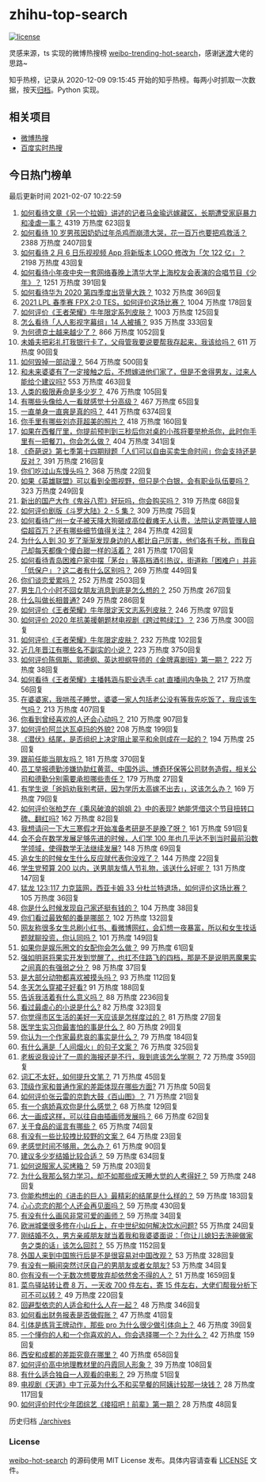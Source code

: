 # zhihu-top-search

[![license](https://img.shields.io/github/license/Arrackisarookie/zhihu-top-search)](https://github.com/Arrackisarookie/zhihu-top-search/blob/master/LICENSE)

灵感来源，ts 实现的微博热搜榜 [weibo-trending-hot-search](https://github.com/justjavac/weibo-trending-hot-search)，感谢[迷渡](https://github.com/justjavac)大佬的思路~

知乎热榜，记录从 2020-12-09 09:15:45 开始的知乎热榜。每两小时抓取一次数据，按天[归档](./archives)。Python 实现。

## 相关项目
+ [微博热搜](https://github.com/Arrackisarookie/weibo-hot-search)
+ [百度实时热搜](https://github.com/Arrackisarookie/baidu-hot-search)

## 今日热门榜单

<!-- Rank Begin -->

最后更新时间 2021-02-07 10:22:59

1. [如何看待文章《另一个拉姆》讲述的记者马金瑜远嫁藏区，长期遭受家庭暴力和凌虐一事？](https://www.zhihu.com/question/443154151) 4319 万热度 623回复
1. [如何看待 10 岁男孩因奶奶过年杀鸡而崩溃大哭，花一百万也要把鸡救活？](https://www.zhihu.com/question/442811742) 2388 万热度 2407回复
1. [如何看待 2 月 6 日乐视视频 App 将新版本 LOGO 修改为「欠 122 亿」？](https://www.zhihu.com/question/443183209) 2198 万热度 43回复
1. [如何看待小年夜中央一套网络春晚上清华大学上海校友会表演的合唱节目《少年》？](https://www.zhihu.com/question/442905594) 1251 万热度 391回复
1. [如何看待华为 2020 第四季度出货量大跌？](https://www.zhihu.com/question/442259690) 1032 万热度 369回复
1. [2021 LPL 春季赛 FPX 2:0 TES，如何评价这场比赛？](https://www.zhihu.com/question/443184853) 1004 万热度 178回复
1. [如何评价《王者荣耀》牛年限定系列皮肤？](https://www.zhihu.com/question/443191027) 1003 万热度 125回复
1. [怎么看待「人人影视字幕组」14 人被捕？](https://www.zhihu.com/question/442667356) 935 万热度 333回复
1. [为何德克士越来越少了？](https://www.zhihu.com/question/321467749) 866 万热度 1052回复
1. [未婚夫把彩礼打我银行卡了，父母管我要说要帮我存起来，我该给吗？](https://www.zhihu.com/question/442994514) 611 万热度 90回复
1. [如何毁掉一部动漫？](https://www.zhihu.com/question/438413599) 564 万热度 500回复
1. [和未来婆婆有了一定接触之后，不想嫁进他们家了，但是不舍得男友，过来人能给个建议吗?](https://www.zhihu.com/question/442344424) 553 万热度 463回复
1. [人类的极限寿命是多少岁？](https://www.zhihu.com/question/441028220) 476 万热度 105回复
1. [有哪些头像给人一看就感觉十分高级？](https://www.zhihu.com/question/441459020) 467 万热度 65回复
1. [一直单身一直爽是真的吗？](https://www.zhihu.com/question/330412814) 441 万热度 6374回复
1. [你手里有哪些刘亦菲超美的照片？](https://www.zhihu.com/question/52207355) 418 万热度 160回复
1. [如果在西餐厅里，你提前预判到三秒后你对桌的小孩将要举枪杀你，此时你手里有一把餐刀，你会怎么做？](https://www.zhihu.com/question/432745799) 404 万热度 341回复
1. [《奇葩说》第七季第十四期辩题「人们可以自由买卖生命时间」你会支持还是反对？](https://www.zhihu.com/question/442917510) 391 万热度 216回复
1. [你们吃过山东馒头吗？](https://www.zhihu.com/question/361625056) 368 万热度 22回复
1. [如果《英雄联盟》可以看到全图视野，但只是个白银，会有职业队伍要吗？](https://www.zhihu.com/question/442642942) 323 万热度 249回复
1. [新出的国产大作《鬼谷八荒》好玩吗，你会购买吗？](https://www.zhihu.com/question/442267375) 319 万热度 68回复
1. [如何评价剧版《斗罗大陆》2 - 5 集？](https://www.zhihu.com/question/443129219) 309 万热度 75回复
1. [如何看待广州一女子被天降大狗砸成高位截瘫无人认责，法院认定两管理人赔偿超百万？还有哪些细节值得关注？](https://www.zhihu.com/question/443024140) 284 万热度 42回复
1. [为什么人到 30 岁了渐渐发现身边的人都比自己厉害，他们各有千秋，而我自己却每天都像个傻白甜一样的活着？](https://www.zhihu.com/question/442671689) 281 万热度 170回复
1. [如何看待青岛困难户家中摆「茅台」等高档酒引热议，街道称「困难户」并非「低保户」？这二者有什么区别吗？](https://www.zhihu.com/question/442993579) 269 万热度 449回复
1. [你们谈恋爱累吗？](https://www.zhihu.com/question/399471584) 252 万热度 2503回复
1. [男生几个小时不回女朋友消息到底是怎么想的？](https://www.zhihu.com/question/265396838) 250 万热度 267回复
1. [什么叫做长相普通?](https://www.zhihu.com/question/351006112) 249 万热度 286回复
1. [如何评价《王者荣耀》牛年限定天文志系列皮肤？](https://www.zhihu.com/question/443193444) 246 万热度 97回复
1. [如何评价 2020 年抗美援朝题材电视剧《跨过鸭绿江》？](https://www.zhihu.com/question/436744258) 236 万热度 300回复
1. [如何评价《王者荣耀》牛年限定皮肤？](https://www.zhihu.com/question/443180161) 232 万热度 102回复
1. [近几年晋江有哪些名不副实的小说？](https://www.zhihu.com/question/290225676) 223 万热度 3750回复
1. [如何评价陈佩斯、郭德纲、英达担纲导师的《金牌喜剧班》第一期？](https://www.zhihu.com/question/443189074) 222 万热度 38回复
1. [如何看待《王者荣耀》主播韩涵与职业选手 cat 直播间内争执？](https://www.zhihu.com/question/442893588) 217 万热度 56回复
1. [在婆婆家，我哄孩子睡觉，婆婆一家人包括老公没有等我先吃饭了，我应该生气吗？](https://www.zhihu.com/question/424718566) 213 万热度 407回复
1. [你看到曾经喜欢的人还会心动吗？](https://www.zhihu.com/question/439332766) 210 万热度 907回复
1. [如何评价阿兰达瓦卓玛的外貌?](https://www.zhihu.com/question/270574192) 208 万热度 199回复
1. [《潜伏》结尾，是否组织上决定阻止翠平和余则成在一起的？](https://www.zhihu.com/question/47613057) 194 万热度 25回复
1. [跟前任能当朋友吗？](https://www.zhihu.com/question/441242079) 181 万热度 370回复
1. [员工举报德勤涉嫌协助红黄蓝、中国外运、博奇环保等公司财务造假，相关公司和德勤分别需要承担哪些责任？](https://www.zhihu.com/question/442997674) 179 万热度 27回复
1. [有学生说「爸妈劝我别考研，因为学历太高嫁不出去」，这该怎么办？](https://www.zhihu.com/question/442806238) 169 万热度 79回复
1. [如何评价张柏芝在《乘风破浪的姐姐 2》中的表现? 她能凭借这个节目扭转口碑、翻红吗?](https://www.zhihu.com/question/440703299) 162 万热度 82回复
1. [我想请问一下大三寒假才开始准备考研是不是晚了呀？](https://www.zhihu.com/question/435873246) 161 万热度 591回复
1. [会不会在数学发展足够先进的时候，人们学 100 年也几乎达不到当时最前沿数学领域，使得数学无法继续发展?](https://www.zhihu.com/question/437041378) 148 万热度 69回复
1. [追女生的时候女生什么反应就代表你没戏了？](https://www.zhihu.com/question/437267039) 144 万热度 22回复
1. [学生党预算 200 以内，送男朋友情人节礼物，该送什么好呢？](https://www.zhihu.com/question/368681572) 131 万热度 147回复
1. [猛龙 123:117 力克篮网，西亚卡姆 33 分杜兰特退场，如何评价这场比赛？](https://www.zhihu.com/question/443101247) 105 万热度 36回复
1. [你是什么时候发现自己家还挺有钱的？](https://www.zhihu.com/question/360716785) 104 万热度 38回复
1. [你们看过最致郁的番是哪部？](https://www.zhihu.com/question/439786476) 102 万热度 132回复
1. [网友称很多女生总刷小红书、看微博网红，会幻想一夜暴富，所以和女生找话题就聊投资，你认同吗？](https://www.zhihu.com/question/443083852) 101 万热度 149回复
1. [如果你是娱乐圈文的女配你会怎么做？](https://www.zhihu.com/question/391073310) 99 万热度 61回复
1. [强如明哥将果实开发到觉醒了，也扛不住路飞的四档，那是不是说明恶魔果实之间真的有强弱之分？](https://www.zhihu.com/question/442677196) 98 万热度 37回复
1. [是大部分动物都喜欢被摸头吗？](https://www.zhihu.com/question/442523187) 93 万热度 112回复
1. [冬天怎么穿裙子好看?](https://www.zhihu.com/question/36487818) 91 万热度 188回复
1. [告诉我活着有什么意义吗？](https://www.zhihu.com/question/434738671) 88 万热度 2236回复
1. [看过最虐心的小说是什么?](https://www.zhihu.com/question/22002419) 82 万热度 323回复
1. [你觉得市区生活的美好一天应该是怎样度过的？](https://www.zhihu.com/question/443047423) 81 万热度 27回复
1. [医学生实习你最害怕的事是什么？](https://www.zhihu.com/question/439727601) 80 万热度 29回复
1. [你认为一个作家最悲哀的事实是什么？](https://www.zhihu.com/question/423583542) 79 万热度 184回复
1. [有什么满是「人间烟火」的句子文案？](https://www.zhihu.com/question/437252165) 76 万热度 325回复
1. [老板说我设计了一周的海报还是不行，我到底该怎么学啊？](https://www.zhihu.com/question/437998241) 72 万热度 359回复
1. [词汇不太好，如何提升文笔？](https://www.zhihu.com/question/440683258) 71 万热度 45回复
1. [顶级作家和普通作家的差距体现在哪些方面?](https://www.zhihu.com/question/441968455) 71 万热度 50回复
1. [如何评价张云雷的京韵大鼓《百山图》？](https://www.zhihu.com/question/370870059) 71 万热度 21回复
1. [有一个病娇喜欢你是什么感觉？](https://www.zhihu.com/question/377349806) 68 万热度 129回复
1. [大一画成这样，可以往自由插画师发展吗？](https://www.zhihu.com/question/436767867) 66 万热度 62回复
1. [关于食品的谣言有哪些？](https://www.zhihu.com/question/433599307) 65 万热度 74回复
1. [有没有一些比较拽比较野的文案？](https://www.zhihu.com/question/441951247) 64 万热度 23回复
1. [老感觉时间不够用，怎么办？](https://www.zhihu.com/question/19633885) 61 万热度 90回复
1. [建议多少岁结婚比较合适？](https://www.zhihu.com/question/441499184) 59 万热度 634回复
1. [如何说服家人买烤箱？](https://www.zhihu.com/question/29666862) 59 万热度 203回复
1. [为什么我那么努力学习，却不如那些成天睡大觉的人考得好？](https://www.zhihu.com/question/437848762) 59 万热度 248回复
1. [你能构想出的《进击的巨人》最精彩的结尾是什么样的？](https://www.zhihu.com/question/400477836) 59 万热度 183回复
1. [心心恋恋的那个人还会再见面吗？](https://www.zhihu.com/question/440369793) 59 万热度 430回复
1. [有没有什么画风非常可爱的画师？](https://www.zhihu.com/question/279867023) 59 万热度 34回复
1. [欧洲城堡很多修在小山丘上，在中世纪如何解决饮水问题?](https://www.zhihu.com/question/317646235) 55 万热度 24回复
1. [刚结婚不久，男方亲戚朋友就当着我和我婆婆面说：「你让儿媳妇去洗碗做家务之类的话」该怎么回怼？](https://www.zhihu.com/question/345592311) 55 万热度 1152回复
1. [外国人来到中国旅行后是不是很容易对中国改观？](https://www.zhihu.com/question/437856634) 53 万热度 328回复
1. [有没有一瞬间突然讨厌自己的男朋友或者女朋友?](https://www.zhihu.com/question/313651029) 53 万热度 34回复
1. [你有没有一个无数次想要放弃却依然舍不得的人？](https://www.zhihu.com/question/437226334) 51 万热度 1659回复
1. [菜鸟驿站转让费 8 万，一天收 700 件左右，寄 15 件左右，大佬们帮我分析下可不可以转？](https://www.zhihu.com/question/435352953) 49 万热度 220回复
1. [回避型依恋的人适合和什么人在一起？](https://www.zhihu.com/question/365927236) 48 万热度 346回复
1. [如何看出财务报表是否做假账？](https://www.zhihu.com/question/29442629) 47 万热度 41回复
1. [引体是练背王牌动作，那些 pro 为什么很少做引体向上？](https://www.zhihu.com/question/440685977) 46 万热度 39回复
1. [一个懂你的人和一个你喜欢的人，你会选择哪一个？为什么？](https://www.zhihu.com/question/442493072) 42 万热度 159回复
1. [西安和成都的差距究竟在哪里？](https://www.zhihu.com/question/24983736) 40 万热度 658回复
1. [如何评价高中地理教材里的丹霞同人形象？](https://www.zhihu.com/question/434559342) 39 万热度 108回复
1. [有什么适合独自一人观看的电影？](https://www.zhihu.com/question/31772302) 29 万热度 51回复
1. [电视剧《天道》中丁元英为什么不和买早餐的阿姨计较那一块钱？](https://www.zhihu.com/question/64684581) 28 万热度 117回复
1. [如何评价时代少年团综艺《接招吧！前辈》第一期？](https://www.zhihu.com/question/443081913) 28 万热度 48回复
<!-- Rank End -->

历史归档 [./archives](./archives)

### License

[weibo-hot-search](https://github.com/Arrackisarookie/zhihu-top-search) 的源码使用 MIT License 发布。具体内容请查看 [LICENSE](./LICENSE) 文件。
